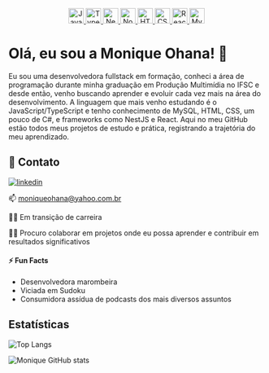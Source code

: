 <p align="center">
  <a href="https://pt.wikipedia.org/wiki/JavaScript" target="_blank">
    <img src="https://cdn.jsdelivr.net/gh/devicons/devicon/icons/javascript/javascript-original.svg" width="30" title="JavaScript"/>
  </a>
  <a href="https://pt.wikipedia.org/wiki/TypeScript" target="_blank">
    <img src="https://cdn.jsdelivr.net/gh/devicons/devicon/icons/typescript/typescript-original.svg" width="30" title="TypeScript"/>
  </a>
  <a href="https://en.wikipedia.org/wiki/NestJS" target="_blank">
    <img src="https://nestjs.com/img/logo-small.svg" width="30" title="NestJS"/>
  </a>
  <a href="https://pt.wikipedia.org/wiki/Node.js" target="_blank">
    <img src="https://cdn.jsdelivr.net/gh/devicons/devicon/icons/nodejs/nodejs-original.svg" width="30" title="Node.js"/>
  </a>
  <a href="https://pt.wikipedia.org/wiki/HTML5" target="_blank">
    <img src="https://cdn.jsdelivr.net/gh/devicons/devicon/icons/html5/html5-original.svg" width="30" title="HTML5"/>
  </a>
  <a href="https://pt.wikipedia.org/wiki/Cascading_Style_Sheets" target="_blank">
    <img src="https://cdn.jsdelivr.net/gh/devicons/devicon/icons/css3/css3-original.svg" width="30" title="CSS3"/>
  </a>
  <a href="https://pt.wikipedia.org/wiki/React_(JavaScript)" target="_blank">
    <img src="https://cdn.jsdelivr.net/gh/devicons/devicon/icons/react/react-original.svg" width="30" title="React"/>
  </a>
  <a href="https://pt.wikipedia.org/wiki/MySQL" target="_blank">
    <img src="https://cdn.jsdelivr.net/gh/devicons/devicon/icons/mysql/mysql-original.svg" width="30" title="MySQL"/>
  </a>
</p>


# Olá, eu sou a Monique Ohana! 👋



Eu sou uma desenvolvedora fullstack em formação, conheci a área de programação durante minha graduação em Produção Multimídia no IFSC e desde então, venho buscando aprender e evoluir cada vez mais na área do desenvolvimento. A linguagem que mais venho estudando é o JavaScript/TypeScript e tenho conhecimento de MySQL, HTML, CSS, um pouco de C#, e frameworks como NestJS e React. Aqui no meu GitHub estão todos meus projetos de estudo e prática, registrando a trajetória do meu aprendizado.

## 🔗 Contato
[![linkedin](https://img.shields.io/badge/linkedin-0A66C2?style=for-the-badge&logo=linkedin&logoColor=white)](https://www.linkedin.com/moniqueohana)


📫 moniqueohana@yahoo.com.br


👩‍💻 Em transição de carreira 

👯‍♀️ Procuro colaborar em projetos onde eu possa aprender e contribuir em resultados significativos

#### ⚡️ Fun Facts
- Desenvolvedora marombeira
- Viciada em Sudoku
- Consumidora assídua de podcasts dos mais diversos assuntos

## Estatísticas 

![Top Langs](https://github-readme-stats.vercel.app/api/top-langs/?username=MoniqueOhana&layout=compact&theme=dracula)

![Monique GitHub stats](https://github-readme-stats.vercel.app/api?username=MoniqueOhana&show_icons=true&theme=dracula)


